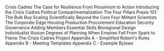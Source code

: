Crisis Cadres
The Case for Resilience
From Pessimism to Action
Introducing the Crisis Cadres
Political Compartmentalization
The Four Pillars
Praxis 101: The Bulk Buy
Scaling Scientifically
Beyond the Core Four
Militant Scientists
The Corporate Edge
Housing
Production
Procurement
Education
Security
Governance
Adding Members
Essential Skills
Bioregional Design
Individualist Illusion
Degrees of Planning
When Empires Fall
From Spark to Flame
The Crisis Cadres Project
Appendix A - Simplified Robert's Rules
Appendix B - Meeting Templates
Appendix C - Example Bylaws
